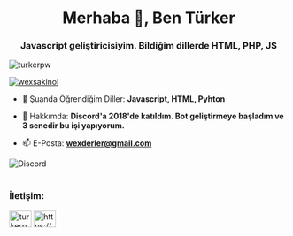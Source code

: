 <h1 align="center">Merhaba 👋, Ben Türker</h1>
<h3 align="center">Javascript geliştiricisiyim. Bildiğim dillerde HTML, PHP, JS</h3>

<p align="left"> <img src="https://komarev.com/ghpvc/?username=turkerpw&label=Profile%20views&color=0e75b6&style=flat" alt="turkerpw" /> </p>

<p align="left"> <a href="https://instagram.com/wexsakinol" target="blank"><img src="![image](https://user-images.githubusercontent.com/76052832/142762386-2dd6c21d-fecc-4c2f-9b4c-bb6091d6b7a0.png)" alt="wexsakinol" /></a> </p>


- 🌱 Şuanda Öğrendiğim Diller: **Javascript, HTML, Pyhton**

- 💬 Hakkımda: **Discord'a 2018'de katıldım. Bot geliştirmeye başladım ve 3 senedir bu işi yapıyorum.**

- 📫 E-Posta: **wexderler@gmail.com**

![Discord](https://discord.c99.nl/widget/theme-5/773265176597626950.png)<br><br>


<h3 align="left">İletişim:</h3>
<p align="left">
<a href="https://instagram.com/wexsakinol" target="blank"><img align="center" src="https://raw.githubusercontent.com/rahuldkjain/github-profile-readme-generator/master/src/images/icons/Social/instagram.svg" alt="turkerpw" height="30" width="40" /></a>
<a href="https://discord.gg/https://discord.gg/agYKje55XB" target="blank"><img align="center" src="https://raw.githubusercontent.com/rahuldkjain/github-profile-readme-generator/master/src/images/icons/Social/discord.svg" alt="https://discord.gg/agYKje55XB" height="30" width="40" /></a>
</p>



